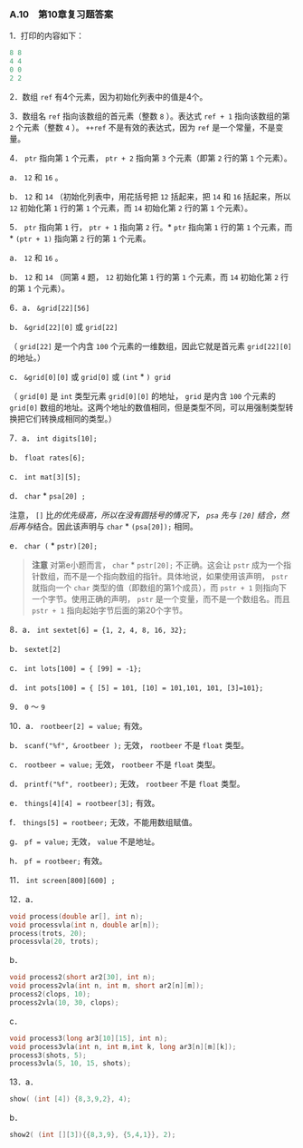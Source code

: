 ### A.10　第10章复习题答案

1．打印的内容如下：

```c
8 8
4 4
0 0
2 2
```

2．数组 `ref` 有4个元素，因为初始化列表中的值是4个。

3．数组名 `ref` 指向该数组的首元素（整数 `8` ）。表达式 `ref + 1` 指向该数组的第 `2` 个元素（整数 `4` ）。 `++ref` 不是有效的表达式，因为 `ref` 是一个常量，不是变量。

4． `ptr` 指向第 `1` 个元素， `ptr + 2` 指向第 `3` 个元素（即第 `2` 行的第 `1` 个元素）。

a． `12` 和 `16` 。

b． `12` 和 `14` （初始化列表中，用花括号把 `12` 括起来，把 `14` 和 `16` 括起来，所以 `12` 初始化第 `1` 行的第 `1` 个元素，而 `14` 初始化第 `2` 行的第 `1` 个元素）。

5． `ptr` 指向第 `1` 行， `ptr + 1` 指向第 `2` 行。* `ptr` 指向第 `1` 行的第 `1` 个元素，而* `(ptr + 1)` 指向第 `2` 行的第 `1` 个元素。

a． `12` 和 `16` 。

b． `12` 和 `14` （同第 `4` 题， `12` 初始化第 `1` 行的第 `1` 个元素，而 `14` 初始化第 `2` 行的第 `1` 个元素）。

6．a． `&grid[22][56]`

b． `&grid[22][0]` 或 `grid[22]`

（ `grid[22]` 是一个内含 `100` 个元素的一维数组，因此它就是首元素 `grid[22][0]` 的地址。）

c． `&grid[0][0]` 或 `grid[0]` 或 `(int`  * `) grid`

（ `grid[0]` 是 `int` 类型元素 `grid[0][0]` 的地址， `grid` 是内含 `100` 个元素的 `grid[0]` 数组的地址。这两个地址的数值相同，但是类型不同，可以用强制类型转换把它们转换成相同的类型。）

7．a． `int digits[10];`

b． `float rates[6];`

c． `int mat[3][5];`

d． `char`  *  `psa[20] ;`

注意， `[]` 比*的优先级高，所以在没有圆括号的情况下， `psa` 先与 `[20]` 结合，然后再与*结合。因此该声明与 `char`  * `(psa[20]);` 相同。

e． `char (` * `pstr)[20];`

> **注意**
> 对第e小题而言， `char`  * `pstr[20];` 不正确。这会让 `pstr` 成为一个指针数组，而不是一个指向数组的指针。具体地说，如果使用该声明， `pstr` 就指向一个 `char` 类型的值（即数组的第1个成员），而 `pstr + 1` 则指向下一个字节。使用正确的声明， `pstr` 是一个变量，而不是一个数组名。而且 `pstr + 1` 指向起始字节后面的第20个字节。

8．a． `int sextet[6] = {1, 2, 4, 8, 16, 32};`

b． `sextet[2]`

c． `int lots[100] = { [99] = -1};`

d． `int pots[100] = { [5] = 101, [10] = 101,101, 101, [3]=101};`

9． `0` ～ `9`

10．a． `rootbeer[2] = value;` 有效。

b． `scanf("%f", &rootbeer );` 无效， `rootbeer` 不是 `float` 类型。

c． `rootbeer = value;` 无效， `rootbeer` 不是 `float` 类型。

d． `printf("%f", rootbeer);` 无效， `rootbeer` 不是 `float` 类型。

e． `things[4][4] = rootbeer[3];` 有效。

f． `things[5] = rootbeer;` 无效，不能用数组赋值。

g． `pf = value;` 无效， `value` 不是地址。

h． `pf = rootbeer;` 有效。

11． `int screen[800][600] ;`

12．a．

```c
void process(double ar[], int n);
void processvla(int n, double ar[n]);
process(trots, 20);
processvla(20, trots);
```

b．

```c
void process2(short ar2[30], int n);
void process2vla(int n, int m, short ar2[n][m]);
process2(clops, 10);
process2vla(10, 30, clops);
```

c．

```c
void process3(long ar3[10][15], int n);
void process3vla(int n, int m,int k, long ar3[n][m][k]);
process3(shots, 5);
process3vla(5, 10, 15, shots);
```

13．a．

```c
show( (int [4]) {8,3,9,2}, 4);
```

b．

```c
show2( (int [][3]){{8,3,9}, {5,4,1}}, 2);
```

